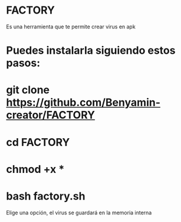 # FACTORY

Es una herramienta que te permite crear virus
en apk 

# Puedes instalarla siguiendo estos pasos:

# git clone https://github.com/Benyamin-creator/FACTORY

# cd FACTORY

# chmod +x *

# bash factory.sh

Elige una opción, el virus se guardará 
en la memoria interna

